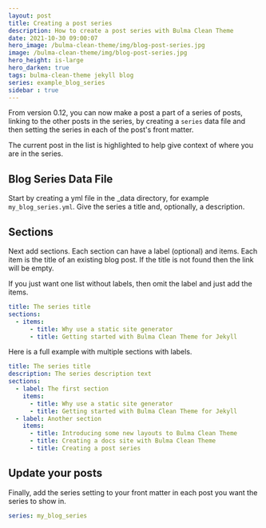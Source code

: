 ```yaml
---
layout: post
title: Creating a post series
description: How to create a post series with Bulma Clean Theme
date: 2021-10-30 09:00:07
hero_image: /bulma-clean-theme/img/blog-post-series.jpg
image: /bulma-clean-theme/img/blog-post-series.jpg
hero_height: is-large
hero_darken: true
tags: bulma-clean-theme jekyll blog
series: example_blog_series
sidebar : true
---
```


From version 0.12, you can now make a post a part of a series of posts, linking to the other posts in the series, by creating a `series` data file and then setting the series in each of the post's front matter.  

The current post in the list is highlighted to help give context of where you are in the series. 

## Blog Series Data File

Start by creating a yml file in the _data directory, for example `my_blog_series.yml`. Give the series a title and, optionally, a description. 

## Sections

Next add sections. Each section can have a label (optional) and items. Each item is the title of an existing blog post. If the title is not found then the link will be empty.

If you just want one list without labels, then omit the label and just add the items. 

```yaml
title: The series title
sections:
  - items:
      - title: Why use a static site generator
      - title: Getting started with Bulma Clean Theme for Jekyll
```

Here is a full example with multiple sections with labels.

```yaml
title: The series title
description: The series description text
sections:
  - label: The first section
    items:
      - title: Why use a static site generator
      - title: Getting started with Bulma Clean Theme for Jekyll
  - label: Another section
    items:
      - title: Introducing some new layouts to Bulma Clean Theme
      - title: Creating a docs site with Bulma Clean Theme
      - title: Creating a post series
```

## Update your posts

Finally, add the series setting to your front matter in each post you want the series to show in. 

```yaml
series: my_blog_series
```
